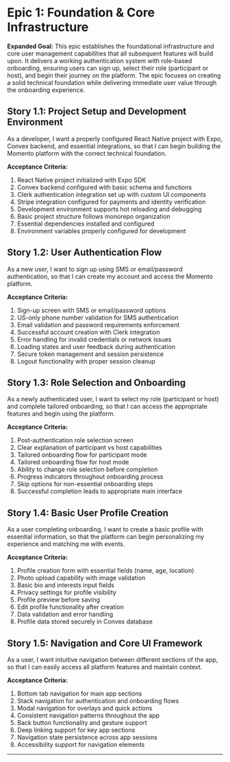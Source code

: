 # Epic 1: Foundation & Core Infrastructure

**Expanded Goal:** This epic establishes the foundational infrastructure and core user management capabilities that all subsequent features will build upon. It delivers a working authentication system with role-based onboarding, ensuring users can sign up, select their role (participant or host), and begin their journey on the platform. The epic focuses on creating a solid technical foundation while delivering immediate user value through the onboarding experience.

## Story 1.1: Project Setup and Development Environment

As a developer,
I want a properly configured React Native project with Expo, Convex backend, and essential integrations,
so that I can begin building the Momento platform with the correct technical foundation.

**Acceptance Criteria:**

1. React Native project initialized with Expo SDK
2. Convex backend configured with basic schema and functions
3. Clerk authentication integration set up with custom UI components
4. Stripe integration configured for payments and identity verification
5. Development environment supports hot reloading and debugging
6. Basic project structure follows monorepo organization
7. Essential dependencies installed and configured
8. Environment variables properly configured for development

## Story 1.2: User Authentication Flow

As a new user,
I want to sign up using SMS or email/password authentication,
so that I can create my account and access the Momento platform.

**Acceptance Criteria:**

1. Sign-up screen with SMS or email/password options
2. US-only phone number validation for SMS authentication
3. Email validation and password requirements enforcement
4. Successful account creation with Clerk integration
5. Error handling for invalid credentials or network issues
6. Loading states and user feedback during authentication
7. Secure token management and session persistence
8. Logout functionality with proper session cleanup

## Story 1.3: Role Selection and Onboarding

As a newly authenticated user,
I want to select my role (participant or host) and complete tailored onboarding,
so that I can access the appropriate features and begin using the platform.

**Acceptance Criteria:**

1. Post-authentication role selection screen
2. Clear explanation of participant vs host capabilities
3. Tailored onboarding flow for participant mode
4. Tailored onboarding flow for host mode
5. Ability to change role selection before completion
6. Progress indicators throughout onboarding process
7. Skip options for non-essential onboarding steps
8. Successful completion leads to appropriate main interface

## Story 1.4: Basic User Profile Creation

As a user completing onboarding,
I want to create a basic profile with essential information,
so that the platform can begin personalizing my experience and matching me with events.

**Acceptance Criteria:**

1. Profile creation form with essential fields (name, age, location)
2. Photo upload capability with image validation
3. Basic bio and interests input fields
4. Privacy settings for profile visibility
5. Profile preview before saving
6. Edit profile functionality after creation
7. Data validation and error handling
8. Profile data stored securely in Convex database

## Story 1.5: Navigation and Core UI Framework

As a user,
I want intuitive navigation between different sections of the app,
so that I can easily access all platform features and maintain context.

**Acceptance Criteria:**

1. Bottom tab navigation for main app sections
2. Stack navigation for authentication and onboarding flows
3. Modal navigation for overlays and quick actions
4. Consistent navigation patterns throughout the app
5. Back button functionality and gesture support
6. Deep linking support for key app sections
7. Navigation state persistence across app sessions
8. Accessibility support for navigation elements

---
